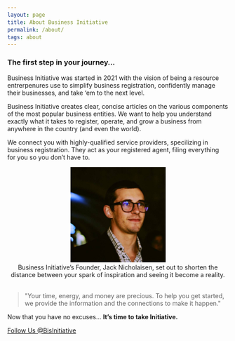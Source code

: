```yaml
---
layout: page
title: About Business Initiative
permalink: /about/
tags: about
---
```


### The first step in your journey…

Business Initiative was started in 2021 with the vision of being a resource entrerpenures use to simplify business registration, confidently manage their businesses, and take ‘em to the next level.

Business Initiative creates clear, concise articles on the various components of the most popular business entities. We want to help you understand exactly what it takes to register, operate, and grow a business from anywhere in the country (and even the world). 

We connect you with highly-qualified service providers, specilizing in business registration. They act as your registered agent, filing everything for you so you don’t have to. 

<center>
<img alt="businessinitiative.org" src="/images/jack-nicholaisen-business-initiative.jpeg" width="217" height="217"/> 
<figcaption>Business Initiative’s Founder, Jack Nicholaisen, set out to shorten the distance between your spark of inspiration and seeing it become a reality.
</figcaption>
</center>
<br>

<blockquote>
<p>
"Your time, energy, and money are precious. To help you get started, we provide the information and the connections to make it happen." </p></blockquote>

Now that you have no excuses… **It’s time to take Initiative.**


<a href="https://twitter.com/BisInitiative?ref_src=twsrc%5Etfw" class="twitter-follow-button" data-size="large" data-show-count="false">Follow Us @BisInitiative</a><script async src="https://platform.twitter.com/widgets.js" charset="utf-8"></script>
